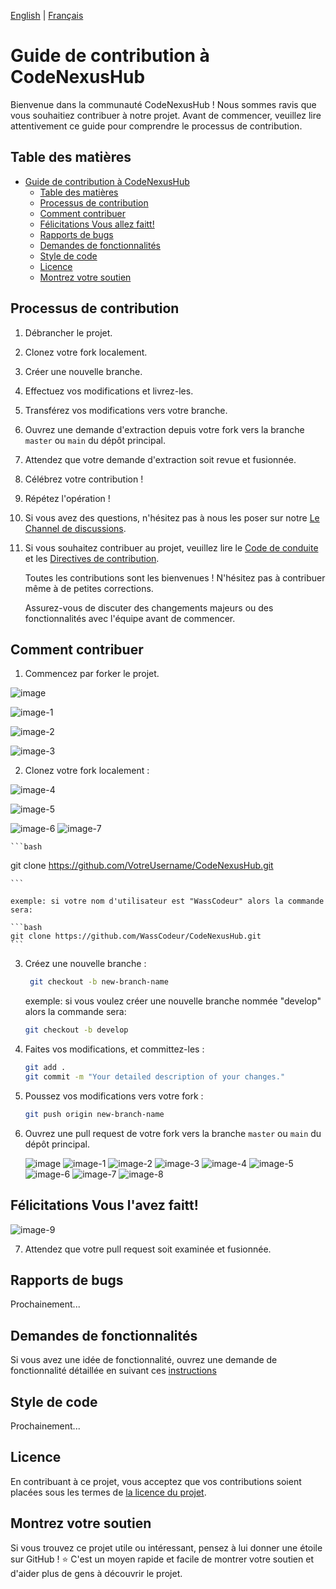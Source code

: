 
[English](CONTRIBUTING.md) | [Français](CONTRIBUTING.fr.md)

# Guide de contribution à CodeNexusHub


Bienvenue dans la communauté CodeNexusHub ! Nous sommes ravis que vous souhaitiez contribuer à notre projet. Avant de commencer, veuillez lire attentivement ce guide pour comprendre le processus de contribution.

## Table des matières
- [Guide de contribution à CodeNexusHub](#guide-de-contribution-à-codenexushub)
  - [Table des matières](#table-des-matières)
  - [Processus de contribution](#processus-de-contribution)
  - [Comment contribuer](#comment-contribuer)
  - [Félicitations Vous allez faitt!](#félicitations-vous-allez-faitt)
  - [Rapports de bugs](#rapports-de-bugs)
  - [Demandes de fonctionnalités](#demandes-de-fonctionnalités)
  - [Style de code](#style-de-code)
  - [Licence](#licence)
  - [Montrez votre soutien](#montrez-votre-soutien)

## Processus de contribution

1. Débrancher le projet.
2. Clonez votre fork localement.
3. Créer une nouvelle branche.
4. Effectuez vos modifications et livrez-les.
5. Transférez vos modifications vers votre branche.
6. Ouvrez une demande d'extraction depuis votre fork vers la branche `master` ou `main` du dépôt principal.
7. Attendez que votre demande d'extraction soit revue et fusionnée.
8. Célébrez votre contribution !
9. Répétez l'opération !
10. Si vous avez des questions, n'hésitez pas à nous les poser sur notre [Le Channel de discussions](https://github.com/orgs/CodeNexusHub/discussions).
11. Si vous souhaitez contribuer au projet, veuillez lire le [Code de conduite](CODE_OF_CONDUCT.md) et les [Directives de contribution](#comment-contribuer).

    Toutes les contributions sont les bienvenues ! N'hésitez pas à contribuer même à de petites corrections.

    Assurez-vous de discuter des changements majeurs ou des fonctionnalités avec l'équipe avant de commencer.

## Comment contribuer

1. Commencez par forker le projet.
   
![image](https://github.com/WassCodeur/CodeNexusHub/assets/100234404/afc5328a-9593-42a4-8f69-03c1ae760524)


![image-1](https://github.com/WassCodeur/CodeNexusHub/assets/100234404/10dd2f86-3c27-480a-8250-192952cf417b)


![image-2](https://github.com/WassCodeur/CodeNexusHub/assets/100234404/7bfcbd9e-d8f4-48b4-ba6b-dd59008c83dc)


![image-3](https://github.com/WassCodeur/CodeNexusHub/assets/100234404/4523a100-3c07-4b15-91ca-7f6ca9bc2ab3)


2. Clonez votre fork localement :
   
![image-4](https://github.com/WassCodeur/CodeNexusHub/assets/100234404/407abb57-0674-4689-9232-9eb12113a1c7)

![image-5](https://github.com/WassCodeur/CodeNexusHub/assets/100234404/d04b153b-098b-4e4f-8a7d-4044412fd4e5)

![image-6](https://github.com/WassCodeur/CodeNexusHub/assets/100234404/40f635d9-45d4-4df9-ba65-7dd22a9cefe8)
![image-7](https://github.com/WassCodeur/CodeNexusHub/assets/100234404/a581f185-ef0b-4140-a59b-79cdf8c4c350)

    ```bash
   git clone https://github.com/VotreUsername/CodeNexusHub.git

    ```

    exemple: si votre nom d'utilisateur est "WassCodeur" alors la commande sera:

    ```bash
    git clone https://github.com/WassCodeur/CodeNexusHub.git
    ```
3. Créez une nouvelle branche :
   ```bash
    git checkout -b new-branch-name

    ```
    exemple: si vous voulez créer une nouvelle branche nommée "develop" alors la commande sera:
    ```bash
    git checkout -b develop
    ```

4. Faites vos modifications, et committez-les :
      ```bash
    git add .
    git commit -m "Your detailed description of your changes."

5. Poussez vos modifications vers votre fork :
    ```bash
    git push origin new-branch-name
    ```

6. Ouvrez une pull request de votre fork vers la branche `master` ou `main` du dépôt principal.

   ![image](https://github.com/WassCodeur/CodeNexusHub/assets/100234404/c4fa1af3-c8d4-41c6-a9ca-ea4c484f6bdc)
   ![image-1](https://github.com/WassCodeur/CodeNexusHub/assets/100234404/0a32a38c-0f61-42dd-9a06-f6735ef322de)
   ![image-2](https://github.com/WassCodeur/CodeNexusHub/assets/100234404/617563c8-c05e-4cb5-ac0f-1bcff4e94d61)
   ![image-3](https://github.com/WassCodeur/CodeNexusHub/assets/100234404/4ced2957-8e1a-4779-991c-5d65117936a5)
   ![image-4](https://github.com/WassCodeur/CodeNexusHub/assets/100234404/8114bcd1-fb5b-4b22-ba49-7d43da147b9f)
   ![image-5](https://github.com/WassCodeur/CodeNexusHub/assets/100234404/c45761b9-2136-4ed5-b150-402776907cbf)
   ![image-6](https://github.com/WassCodeur/CodeNexusHub/assets/100234404/c1163194-966e-4f3d-bc7b-9af7adb93bba)
   ![image-7](https://github.com/WassCodeur/CodeNexusHub/assets/100234404/88ddf6f0-6154-4bbd-b429-7436b00103cb)
   ![image-8](https://github.com/WassCodeur/CodeNexusHub/assets/100234404/9fa93ebe-c341-4190-b03f-6cd3eb50ee2b)

## Félicitations Vous l'avez faitt!
![image-9](https://github.com/WassCodeur/CodeNexusHub/assets/100234404/41649f42-f476-416f-8ca1-585fc702e76e)


7. Attendez que votre pull request soit examinée et fusionnée.
   

## Rapports de bugs

Prochainement...

## Demandes de fonctionnalités

Si vous avez une idée de fonctionnalité, ouvrez une demande de fonctionnalité détaillée en suivant ces [instructions](ideas/README.md)

## Style de code

Prochainement...

## Licence

En contribuant à ce projet, vous acceptez que vos contributions soient placées sous les termes de [la licence du projet](LICENCE).

## Montrez votre soutien

Si vous trouvez ce projet utile ou intéressant, pensez à lui donner une étoile sur GitHub ! ⭐ C'est un moyen rapide et facile de montrer votre soutien et d'aider plus de gens à découvrir le projet.

